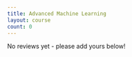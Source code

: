 ```yaml
---
title: Advanced Machine Learning
layout: course
count: 0
---
```


No reviews yet - please add yours below!
